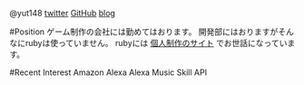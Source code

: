 @yut148
[twitter](https://twitter.com/yut148)
[GitHub](https://github.com/yut148)
[blog](https://shiroikagami.blogspot.com/)

#Position
ゲーム制作の会社には勤めてはおります。
開発部にはおりますがそんなにrubyは使っていません。
rubyには [ 個人制作のサイト](https://misheard.fun) でお世話になっています。

#Recent Interest
Amazon Alexa
Alexa Music Skill API
